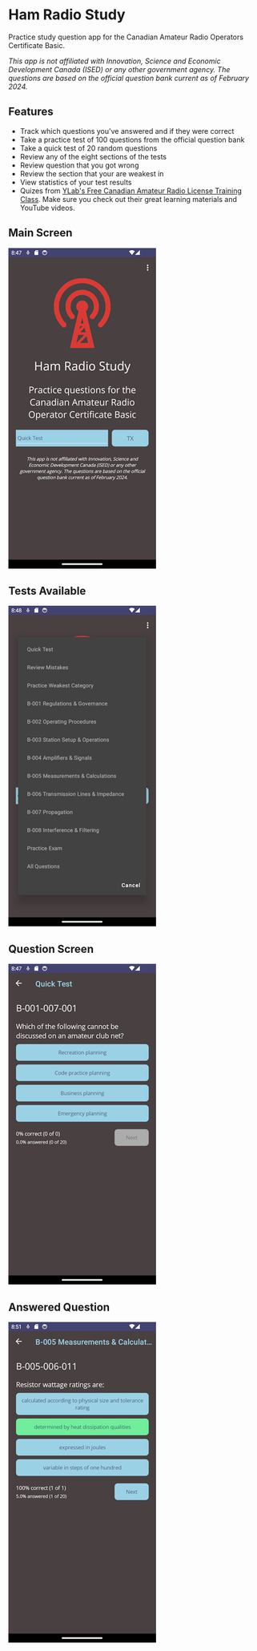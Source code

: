 # Ham Radio Study

Practice study question app for the Canadian Amateur Radio Operators Certificate Basic.

_This app is not affiliated with Innovation, Science and Economic Development Canada (ISED) 
or any other government agency. The questions are based on the official question bank current 
as of February 2024._

## Features

- Track which questions you've answered and if they were correct
- Take a practice test of 100 questions from the official question bank
- Take a quick test of 20 random questions
- Review any of the eight sections of the tests
- Review question that you got wrong
- Review the section that your are weakest in
- View statistics of your test results
- Quizes from [YLab's Free Canadian Amateur Radio License Training Class](https://www.ylab.ca/radioclass/). Make sure you check out their great learning materials and YouTube videos.

## Main Screen

![Main Screen](imgs/main.png)

## Tests Available

![Test Available](imgs/tests.png)

## Question Screen

![Question Screen](imgs/question.png)

## Answered Question

![Answered Question](imgs/answer.png)

